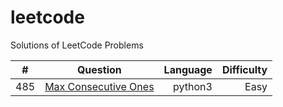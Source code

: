 # leetcode
Solutions of LeetCode Problems

|   #   |        Question       | Language | Difficulty |
|-------|:---------------------:|---------:|-----------:|
|  485  |  [Max Consecutive Ones](https://leetcode.com/problems/max-consecutive-ones/ "link") | python3  |    Easy    |
